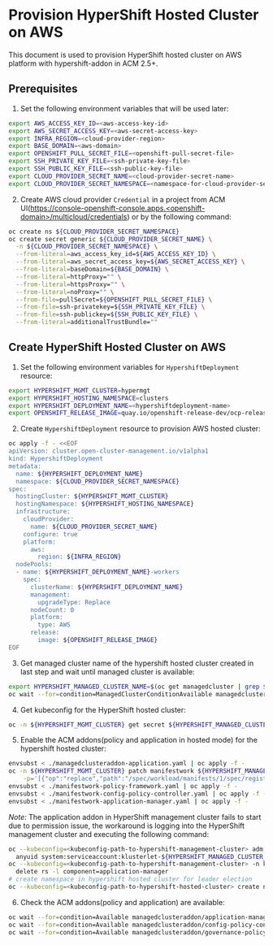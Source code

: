 # Provision HyperShift Hosted Cluster on AWS

This document is used to provision HyperShift hosted cluster on AWS platform with hypershift-addon in ACM 2.5+.

## Prerequisites

1. Set the following environment variables that will be used later:

```bash
export AWS_ACCESS_KEY_ID=<aws-access-key-id>
export AWS_SECRET_ACCESS_KEY=<aws-secret-access-key>
export INFRA_REGION=<cloud-provider-region>
export BASE_DOMAIN=<aws-domain>
export OPENSHIFT_PULL_SECRET_FILE=<openshift-pull-secret-file>
export SSH_PRIVATE_KEY_FILE=<ssh-private-key-file>
export SSH_PUBLIC_KEY_FILE=<ssh-public-key-file>
export CLOUD_PROVIDER_SECRET_NAME=<cloud-provider-secret-name>
export CLOUD_PROVIDER_SECRET_NAMESPACE=<namespace-for-cloud-provider-secret>
```

2. Create AWS cloud provider `Credential` in a project from ACM UI(https://console-openshift-console.apps.<openshift-domain>/multicloud/credentials) or by the following command:

```bash
oc create ns ${CLOUD_PROVIDER_SECRET_NAMESPACE}
oc create secret generic ${CLOUD_PROVIDER_SECRET_NAME} \
  -n ${CLOUD_PROVIDER_SECRET_NAMESPACE} \
  --from-literal=aws_access_key_id=${AWS_ACCESS_KEY_ID} \
  --from-literal=aws_secret_access_key=${AWS_SECRET_ACCESS_KEY} \
  --from-literal=baseDomain=${BASE_DOMAIN} \
  --from-literal=httpProxy="" \
  --from-literal=httpsProxy="" \
  --from-literal=noProxy="" \
  --from-file=pullSecret=${OPENSHIFT_PULL_SECRET_FILE} \
  --from-file=ssh-privatekey=${SSH_PRIVATE_KEY_FILE} \
  --from-file=ssh-publickey=${SSH_PUBLIC_KEY_FILE} \
  --from-literal=additionalTrustBundle=""
```

## Create HyperShift Hosted Cluster on AWS

1. Set the following environment variables for `HypershiftDeployment` resource:

```bash
export HYPERSHIFT_MGMT_CLUSTER=hypermgt
export HYPERSHIFT_HOSTING_NAMESPACE=clusters
export HYPERSHIFT_DEPLOYMENT_NAME=<hypershiftdeployment-name>
export OPENSHIFT_RELEASE_IMAGE=quay.io/openshift-release-dev/ocp-release:4.11.0-fc.3-x86_64
```

2. Create `HypershiftDeployment` resource to provision AWS hosted cluster:

```bash
oc apply -f - <<EOF
apiVersion: cluster.open-cluster-management.io/v1alpha1
kind: HypershiftDeployment
metadata:
  name: ${HYPERSHIFT_DEPLOYMENT_NAME}
  namespace: ${CLOUD_PROVIDER_SECRET_NAMESPACE}
spec:
  hostingCluster: ${HYPERSHIFT_MGMT_CLUSTER}
  hostingNamespace: ${HYPERSHIFT_HOSTING_NAMESPACE}
  infrastructure:
    cloudProvider:
      name: ${CLOUD_PROVIDER_SECRET_NAME}
    configure: true
    platform:
      aws:
        region: ${INFRA_REGION}
  nodePools:
  - name: ${HYPERSHIFT_DEPLOYMENT_NAME}-workers
    spec:
      clusterName: ${HYPERSHIFT_DEPLOYMENT_NAME}
      management:
        upgradeType: Replace
      nodeCount: 0
      platform:
        type: AWS
      release:
        image: ${OPENSHIFT_RELEASE_IMAGE}
EOF
```

3. Get managed cluster name of the hypershift hosted cluster created in last step and wait until managed cluster is available:

```bash
export HYPERSHIFT_MANAGED_CLUSTER_NAME=$(oc get managedcluster | grep ${HYPERSHIFT_DEPLOYMENT_NAME} | awk '{print $1}')
oc wait --for=condition=ManagedClusterConditionAvailable managedcluster/${HYPERSHIFT_MANAGED_CLUSTER_NAME} --timeout=600s
```

4. Get kubeconfig for the HyperShift hosted cluster:

```bash
oc -n ${HYPERSHIFT_MGMT_CLUSTER} get secret ${HYPERSHIFT_MANAGED_CLUSTER_NAME}-admin-kubeconfig -o jsonpath="{.data.kubeconfig}" | base64 -d > <kubeconfig-path-to-hypershift-hosted-cluster>
```

5. Enable the ACM addons(policy and application in hosted mode) for the hypershift hosted cluster:

```bash
envsubst < ./managedclusteraddon-application.yaml | oc apply -f -
oc -n ${HYPERSHIFT_MGMT_CLUSTER} patch manifestwork ${HYPERSHIFT_MANAGED_CLUSTER_NAME}-hosted-klusterlet --type=json \
    -p='[{"op":"replace","path":"/spec/workload/manifests/1/spec/registrationImagePullSpec","value":"quay.io/morvencao/registration:latest"}]'
envsubst < ./manifestwork-policy-framework.yaml | oc apply -f -
envsubst < ./manifestwork-config-policy-controller.yaml | oc apply -f -
envsubst < ./manifestwork-application-manager.yaml | oc apply -f -
```

  _Note:_ The application addon in HyperShift management cluster fails to start due to permission issue, the workaround is logging into the HyperShift management cluster and executing the following command:

  ```bash
  oc --kubeconfig=<kubeconfig-path-to-hypershift-management-cluster> adm policy add-scc-to-user \
    anyuid system:serviceaccount:klusterlet-${HYPERSHIFT_MANAGED_CLUSTER_NAME}:application-manager
  oc --kubeconfig=<kubeconfig-path-to-hypershift-management-cluster> -n klusterlet-${HYPERSHIFT_MANAGED_CLUSTER_NAME} \
    delete rs -l component=application-manager
  # create namespace in hypershift hosted cluster for leader election
  oc --kubeconfig=<kubeconfig-path-to-hypershift-hosted-cluster> create ns klusterlet-${HYPERSHIFT_MANAGED_CLUSTER_NAME}
  ```

6. Check the ACM addons(policy and application) are available:

```bash
oc wait --for=condition=Available managedclusteraddon/application-manager -n ${HYPERSHIFT_MANAGED_CLUSTER_NAME} --timeout=600s
oc wait --for=condition=Available managedclusteraddon/config-policy-controller -n ${HYPERSHIFT_MANAGED_CLUSTER_NAME} --timeout=600s
oc wait --for=condition=Available managedclusteraddon/governance-policy-framework -n ${HYPERSHIFT_MANAGED_CLUSTER_NAME} --timeout=600s
```